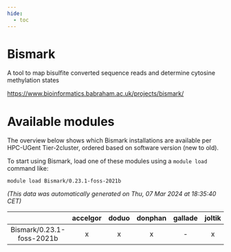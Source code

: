 ```yaml
---
hide:
  - toc
---
```


Bismark
=======


A tool to map bisulfite converted sequence reads and determine cytosine methylation states

https://www.bioinformatics.babraham.ac.uk/projects/bismark/
# Available modules


The overview below shows which Bismark installations are available per HPC-UGent Tier-2cluster, ordered based on software version (new to old).

To start using Bismark, load one of these modules using a `module load` command like:

```shell
module load Bismark/0.23.1-foss-2021b
```

*(This data was automatically generated on Thu, 07 Mar 2024 at 18:35:40 CET)*  

| |accelgor|doduo|donphan|gallade|joltik|skitty|
| :---: | :---: | :---: | :---: | :---: | :---: | :---: |
|Bismark/0.23.1-foss-2021b|x|x|x|-|x|x|
